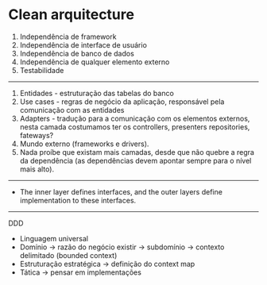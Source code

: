 # Clean arquitecture

1. Independência de framework
2. Independência de interface de usuário
3. Independência de banco de dados
4. Independência de qualquer elemento externo
5. Testabilidade

---

1. Entidades - estruturação das tabelas do banco
2. Use cases - regras de negócio da aplicação, responsável pela comunicação com as entidades
3. Adapters - tradução para a comunicação com os elementos externos, nesta camada costumamos ter os controllers, presenters repositories, fateways?
4. Mundo externo (frameworks e drivers).
5. Nada proíbe que existam mais camadas, desde que não quebre a regra da dependência (as dependências devem apontar sempre para o nível mais alto).

---

* The inner layer defines interfaces, and the outer layers define implementation to these interfaces.

---

DDD
- Linguagem universal
- Domínio -> razão do negócio existir -> subdomínio -> contexto delimitado (bounded context)
- Estruturação estratégica -> definição do context map
- Tática -> pensar em implementações

